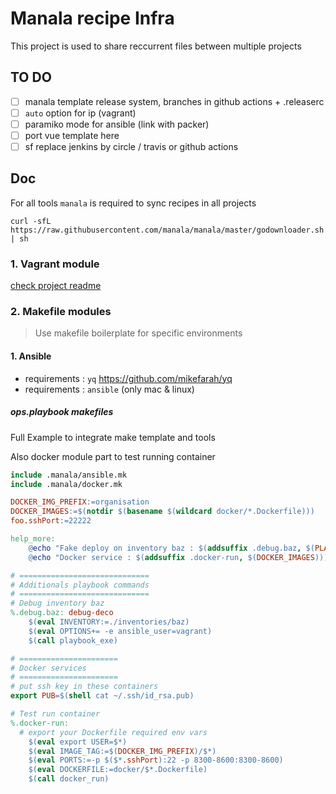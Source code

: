 # Manala recipe Infra

This project is used to share reccurrent files between multiple projects

## TO DO

- [ ] manala template release system, branches in github actions + .releaserc
- [ ] `auto` option for ip (vagrant)
- [ ] paramiko mode for ansible (link with packer)
- [ ] port vue template here
- [ ] sf replace jenkins by circle / travis or github actions

## Doc

For all tools `manala` is required to sync recipes in all projects

`curl -sfL https://raw.githubusercontent.com/manala/manala/master/godownloader.sh | sh`

### 1. Vagrant module

[check project readme](https://github.com/loic-roux-404/vg-facade#readme)

### 2. Makefile modules

> Use makefile boilerplate for specific environments

#### 1. Ansible

- requirements : `yq` https://github.com/mikefarah/yq
- requirements : `ansible` (only mac & linux)

##### ops.playbook makefiles

Full Example to integrate make template and tools

Also docker module part to test running container

```Makefile
include .manala/ansible.mk
include .manala/docker.mk

DOCKER_IMG_PREFIX:=organisation
DOCKER_IMAGES:=$(notdir $(basename $(wildcard docker/*.Dockerfile)))
foo.sshPort:=22222

help_more:
	@echo "Fake deploy on inventory baz : $(addsuffix .debug.baz, $(PLAYBOOKS))"
	@echo "Docker service : $(addsuffix .docker-run, $(DOCKER_IMAGES)))"

# =============================
# Additionals playbook commands
# =============================
# Debug inventory baz
%.debug.baz: debug-deco
	$(eval INVENTORY:=./inventories/baz)
	$(eval OPTIONS+= -e ansible_user=vagrant)
	$(call playbook_exe)

# ======================
# Docker services
# ======================
# put ssh key in these containers
export PUB=$(shell cat ~/.ssh/id_rsa.pub)

# Test run container
%.docker-run:
  # export your Dockerfile required env vars 
	$(eval export USER=$*)
	$(eval IMAGE_TAG:=$(DOCKER_IMG_PREFIX)/$*)
	$(eval PORTS:=-p $($*.sshPort):22 -p 8300-8600:8300-8600)
	$(eval DOCKERFILE:=docker/$*.Dockerfile)
	$(call docker_run)

```

